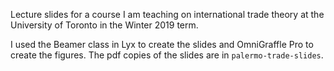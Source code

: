 Lecture slides for a course I am teaching on international trade theory at the University of Toronto in the Winter 2019 term.

I used the Beamer class in Lyx to create the slides and OmniGraffle Pro to create the figures. The pdf copies of the slides are in `palermo-trade-slides`. 

